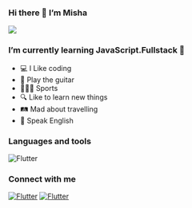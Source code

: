 ### Hi there 👋 I’m Misha

![](https://komarev.com/ghpvc/?username=MishanyaO)

### I’m currently learning JavaScript.Fullstack 🧐

- 💻 I Like coding 
- 🎸 Play the guitar
- 🏄🏼‍♂️ Sports
- 🔍 Like to learn new things
- 🛤 Mad about travelling
- 💬 Speak English

### Languages and tools
![Flutter](https://img.shields.io/badge/-javascript-090909?style=for-the-badge&logo=javascript)

### Connect with me
[![Flutter](https://img.shields.io/badge/-instagram-090909?style=for-the-badge&logo=instagram)](https://instagram.com/mikhailolianenko?igshid=YmMyMTA2M2Y=)
[![Flutter](https://img.shields.io/badge/-telegram-090909?style=for-the-badge&logo=Telegram)](https://t.me/MishanyaO)